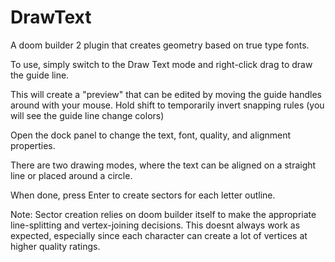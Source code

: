 DrawText
==========

A doom builder 2 plugin that creates geometry based on true type fonts.

To use, simply switch to the Draw Text mode and right-click drag to draw the guide line.

This will create a "preview" that can be edited by moving the guide handles around with your mouse.
Hold shift to temporarily invert snapping rules (you will see the guide line change colors)

Open the dock panel to change the text, font, quality, and alignment properties.

There are two drawing modes, where the text can be aligned on a straight line or placed around a circle.

When done, press Enter to create sectors for each letter outline.

Note: Sector creation relies on doom builder itself to make the appropriate line-splitting and vertex-joining decisions.
      This doesnt always work as expected, especially since each character can create a lot of vertices at higher quality ratings.
